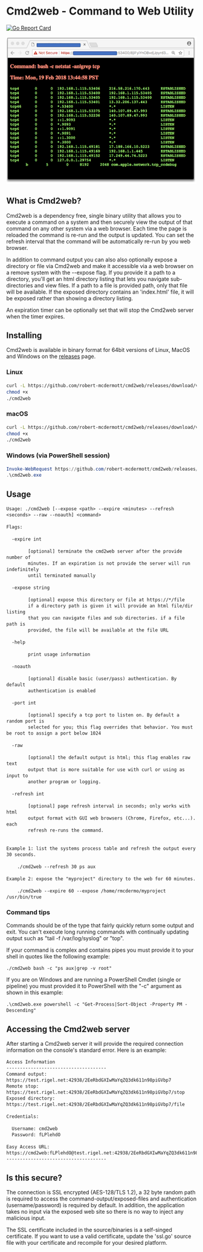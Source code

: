 # Cmd2web - Command to Web Utility
[![Go Report Card](https://goreportcard.com/badge/github.com/robert-mcdermott/cmd2web)](https://goreportcard.com/report/github.com/robert-mcdermott/cmd2web)

![cmd2web example](images/cmd2web-browser.png)


## What is Cmd2web?

Cmd2web is a dependency free, single binary utility that allows you to execute a command on a system and then securely view the output of that command on any other system via a web browser. Each time the page is reloaded the command is re-run and the output is updated. You can set the refresh interval that the command will be automatically re-run by you web browser.  

In addition to command output you can also also optionally expose a directory or file via Cmd2web and make it accessible via a web browser on a remove system with the --expose flag. If you provide it a path to a directory, you'll get an html directory listing that lets you navigate sub-directories and view files. If a path to a file is provided path, only that file will be available. If the exposed directory contains an 'index.html' file, it will be exposed rather than showing a directory listing.

An expiration timer can be optionally set that will stop the Cmd2web server when the timer expires. 

## Installing

Cmd2web is available in binary format for 64bit versions of Linux, MacOS and Windows on the [releases](https://github.com/robert-mcdermott/cmd2web/releases) page. 

### Linux

```bash
curl -L https://github.com/robert-mcdermott/cmd2web/releases/download/v0.1/cmd2web-linux-amd64 -o cmd2web
chmod +x
./cmd2web
```

### macOS

```bash
curl -L https://github.com/robert-mcdermott/cmd2web/releases/download/v0.1/cmd2web-macos-amd64 -o cmd2web
chmod +x
./cmd2web
```

### Windows (via PowerShell session)

```powershell
Invoke-WebRequest https://github.com/robert-mcdermott/cmd2web/releases/download/v0.1/cmd2web-windows-amd64.exe -Out cmd2web.exe
.\cmd2web.exe
```

## Usage

```
Usage: ./cmd2web [--expose <path> --expire <minutes> --refresh <seconds> --raw --noauth] <command>

Flags:

  -expire int
    	
    	[optional] terminate the cmd2web server after the provide number of
    	minutes. If an expiration is not provide the server will run indefinitely
    	until terminated manually
    	
  -expose string
    	
    	[optional] expose this directory or file at https://*/file
    	if a directory path is given it will provide an html file/dir listing
    	that you can navigate files and sub directories. if a file path is
    	provided, the file will be available at the file URL
    	
  -help
    	
    	print usage information
    	
  -noauth
    	
    	[optional] disable basic (user/pass) authentication. By default
    	authentication is enabled
    	
  -port int
    	
    	[optional] specify a tcp port to listen on. By default a random port is
    	selected for you; this flag overrides that behavior. You must be root to assign a port below 1024
    	
  -raw
    	
    	[optional] the default output is html; this flag enables raw text
    	output that is more suitable for use with curl or using as input to
    	another program or logging.
    	
  -refresh int
    	
    	[optional] page refresh interval in seconds; only works with html
    	output format with GUI web browsers (Chrome, Firefox, etc...). each
    	refresh re-runs the command.
    	

Example 1: list the systems process table and refresh the output every 30 seconds.

	./cmd2web --refresh 30 ps aux

Example 2: expose the "myproject" directory to the web for 60 minutes.

	./cmd2web --expire 60 --expose /home/rmcdermo/myproject /usr/bin/true

```

### Command tips

Commands should be of the type that fairly quickly return some output and exit. You can't execute long running commands with continually updating output such as "tail -f /var/log/syslog" or "top".  

If your command is complex and contains pipes you must provide it to your shell in quotes like the following example:

```
./cmd2web bash -c "ps aux|grep -v root" 
```

If you are on Windows and are running a PowerShell Cmdlet (single or pipeline) you must provided it to PowerShell with the "-c" argument as shown in this example:

```
.\cmd2web.exe powershell -c "Get-Process|Sort-Object -Property PM -Descending"
```

## Accessing the Cmd2web server

After starting a Cmd2web server it will provide the required connection information on the console's standard error.  Here is an example:

```
Access Information
-------------------------------------
Command output:    https://test.rigel.net:42938/2EeRbdGXIwMaYqZQ3dk611n98piGVbp7
Remote stop:       https://test.rigel.net:42938/2EeRbdGXIwMaYqZQ3dk611n98piGVbp7/stop
Exposed directory: https://test.rigel.net:42938/2EeRbdGXIwMaYqZQ3dk611n98piGVbp7/file

Credentials:

  Username: cmd2web
  Password: fLPlehdO

Easy Access URL:   https://cmd2web:fLPlehdO@test.rigel.net:42938/2EeRbdGXIwMaYqZQ3dk611n98piGVbp7
-------------------------------------
```

## Is this secure?

The connection is SSL encrypted (AES-128/TLS 1.2), a 32 byte random path is required to access the command-output/exposed-files and authentication (username/password) is required by default. In addition, the application takes no input via the exposed web site so there is no way to inject any malicious input.

The SSL certificate included in the source/binaries is a self-singed certificate. If you want to use a valid certificate, update the 'ssl.go' source file with your certificate and recompile for your desired platform. 
